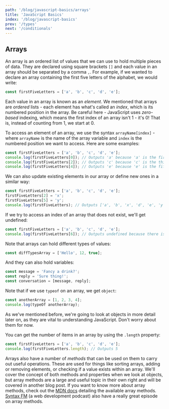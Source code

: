 ```yaml
---
path: '/blog/javascript-basics/arrays'
title: 'JavaScript Basics'
index: '/blog/javascript-basics'
prev: '/types'
next: '/conditionals'
---
```


## Arrays
An array is an ordered list of values that we can use to hold multiple pieces of data. They are declared using square brackets `[]` and each value in an array should be separated by a comma `,`. For example, if we wanted to declare an array containing the first five letters of the alphabet, we would write:
```js
const firstFiveLetters = ['a', 'b', 'c', 'd', 'e'];
```
Each value in an array is known as an *element*. We mentioned that arrays are *ordered* lists - each element has what's called an *index*, which is its numbered position in the array. Be careful here - JavaScript uses *zero-based* indexing, which means the first index of an array isn't 1 - it's 0! That is, instead of counting from 1, we start at 0. 

To access an element of an array, we use the syntax `arrayName[index]` - where `arrayName` is the name of the array variable and `index` is the numbered position we want to access. Here are some examples:
```js
const firstFiveLetters = ['a', 'b', 'c', 'd', 'e'];
console.log(firstFiveLetters[0]); // Outputs 'a' because 'a' is the first element of the array
console.log(firstFiveLetters[2]); // Outputs 'c' because 'c' is the third element of the array
console.log(firstFiveLetters[4]); // Outputs 'e' because 'e' is the fifth element of the array
```
We can also update existing elements in our array or define new ones in a similar way:
```js
const firstFiveLetters = ['a', 'b', 'c', 'd', 'e'];
firstFiveLetters[2] = 'x';
firstFiveLetters[5] = 'y';
console.log(firstFiveLetters); // Outputs ['a', 'b', 'x', 'd', 'e', 'y'];
```
If we try to access an index of an array that does not exist, we'll get undefined:
```js
const firstFiveLetters = ['a', 'b', 'c', 'd', 'e'];
console.log(firstFiveLetters[6]); // Outputs undefined because there is no seventh element in the array
```
Note that arrays can hold different types of values:
```js
const diffTypesArray = ['Hello', 12, true];
```
And they can also hold variables:
```js
const message = 'Fancy a drink?';
const reply = 'Sure thing!';
const conversation = [message, reply];
```
Note that if we use `typeof` on an array, we get `object`:
```js
const anotherArray = [1, 2, 3, 4];
console.log(typeOf anotherArray); 
```
As we've mentioned before, we're going to look at objects in more detail later on, as they are vital to understanding JavaScript.
Don't worry about them for now.

You can get the number of items in an array by using the `.length` property:
```js
const firstFiveLetters = ['a', 'b', 'c', 'd', 'e'];
console.log(firstFiveLetters.length); // Outputs 5
```
Arrays also have a number of *methods* that can be used on them to carry out useful operations. These are used for things like sorting arrays, adding or removing elements, or checking if a value exists within an array. We'll cover the concept of both methods and properties when we look at objects, but array methods are a large and useful topic in their own right and will be covered in another blog post. If you want to know more about array methods, check out the <a href="https://developer.mozilla.org/en-US/docs/Web/JavaScript/Reference/Global_Objects/Array" target="_blank" rel="noopener noreferrer">MDN docs</a> detailing the available array methods. <a href="https://syntax.fm/show/043/20-javascript-array-and-object-methods-to-make-you-a-better-developer">Syntax FM</a> (a web development podcast) also have a really great episode on array methods.
